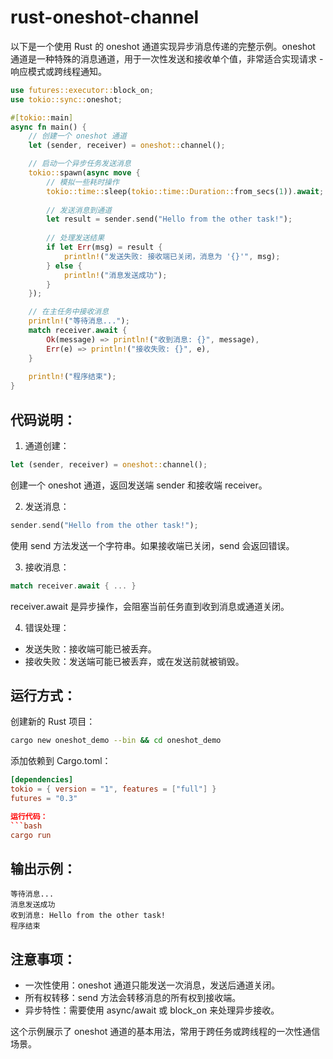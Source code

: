 # rust-oneshot-channel

以下是一个使用 Rust 的 oneshot 通道实现异步消息传递的完整示例。oneshot 通道是一种特殊的消息通道，用于一次性发送和接收单个值，非常适合实现请求 - 响应模式或跨线程通知。

```rust
use futures::executor::block_on;
use tokio::sync::oneshot;

#[tokio::main]
async fn main() {
    // 创建一个 oneshot 通道
    let (sender, receiver) = oneshot::channel();

    // 启动一个异步任务发送消息
    tokio::spawn(async move {
        // 模拟一些耗时操作
        tokio::time::sleep(tokio::time::Duration::from_secs(1)).await;
        
        // 发送消息到通道
        let result = sender.send("Hello from the other task!");
        
        // 处理发送结果
        if let Err(msg) = result {
            println!("发送失败: 接收端已关闭，消息为 '{}'", msg);
        } else {
            println!("消息发送成功");
        }
    });

    // 在主任务中接收消息
    println!("等待消息...");
    match receiver.await {
        Ok(message) => println!("收到消息: {}", message),
        Err(e) => println!("接收失败: {}", e),
    }
    
    println!("程序结束");
}
```

## 代码说明：

1. 通道创建：
```rust
let (sender, receiver) = oneshot::channel();
```
创建一个 oneshot 通道，返回发送端 sender 和接收端 receiver。

2. 发送消息：
```rust
sender.send("Hello from the other task!");
```
使用 send 方法发送一个字符串。如果接收端已关闭，send 会返回错误。

3. 接收消息：
```rust
match receiver.await { ... }
```
receiver.await 是异步操作，会阻塞当前任务直到收到消息或通道关闭。

4. 错误处理：
* 发送失败：接收端可能已被丢弃。
* 接收失败：发送端可能已被丢弃，或在发送前就被销毁。

## 运行方式：

创建新的 Rust 项目：
```bash
cargo new oneshot_demo --bin && cd oneshot_demo
```

添加依赖到 Cargo.toml：
```toml
[dependencies]
tokio = { version = "1", features = ["full"] }
futures = "0.3"

运行代码：
```bash
cargo run
```

## 输出示例：
```plaintext
等待消息...
消息发送成功
收到消息: Hello from the other task!
程序结束
```

## 注意事项：
* 一次性使用：oneshot 通道只能发送一次消息，发送后通道关闭。
* 所有权转移：send 方法会转移消息的所有权到接收端。
* 异步特性：需要使用 async/await 或 block_on 来处理异步接收。

这个示例展示了 oneshot 通道的基本用法，常用于跨任务或跨线程的一次性通信场景。
